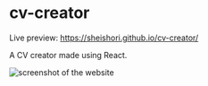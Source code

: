 # cv-creator

Live preview: https://sheishori.github.io/cv-creator/

A CV creator made using React.

<img src="https://user-images.githubusercontent.com/92861357/213727425-5d277554-62c1-4d4c-b764-6cd24eddb9fe.png" alt="screenshot of the website">
